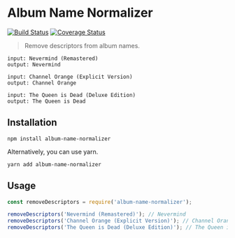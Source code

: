 # Album Name Normalizer

[![Build Status](https://travis-ci.org/guytepper/album-name-normalizer.svg?branch=master)](https://travis-ci.org/guytepper/album-name-normalizer)
[![Coverage Status](https://coveralls.io/repos/github/guytepper/album-name-normalizer/badge.svg?branch=master)](https://coveralls.io/github/guytepper/album-name-normalizer?branch=master)

> Remove descriptors from album names.

```
input: Nevermind (Remastered)
output: Nevermind

input: Channel Orange (Explicit Version)
output: Channel Orange

input: The Queen is Dead (Deluxe Edition)
output: The Queen is Dead
```

## Installation

```
npm install album-name-normalizer
```

Alternatively, you can use yarn.

```
yarn add album-name-normalizer
```

## Usage

```javascript
const removeDescriptors = require('album-name-normalizer');

removeDescriptors('Nevermind (Remastered)'); // Nevermind
removeDescriptors('Channel Orange (Explicit Version)'); // Channel Orange
removeDescriptors('The Queen is Dead (Deluxe Edition)'); // The Queen is Dead
```
